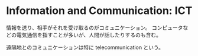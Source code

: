 # Information and Communication: ICT

情報を送り、相手がそれを受け取るのがコミュニケーション。
コンピュータなどの電気通信を指すことが多いが、人間が話したりするのも含む。

遠隔地とのコミュニケーションは特に telecommunication という。
